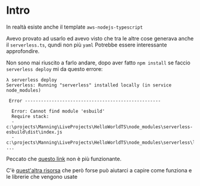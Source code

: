 # Intro

In realtà esiste anche il template `aws-nodejs-typescript`

Avevo provato ad usarlo ed avevo visto che tra le altre cose generava anche il `serverless.ts`, qundi non più `yaml`
Potrebbe essere interessante approfondire.

Non sono mai riuscito a farlo andare, dopo aver fatto `npm install` se faccio `serverless deploy` mi da questo errore:

```
λ serverless deploy
Serverless: Running "serverless" installed locally (in service node_modules)

 Error ---------------------------------------------------

  Error: Cannot find module 'esbuild'
  Require stack:
  - c:\projects\Manning\LiveProjects\HelloWorldTS\node_modules\serverless-esbuild\dist\index.js
  - c:\projects\Manning\LiveProjects\HelloWorldTS\node_modules\serverless\lib\classes\PluginManager.js
...  
```

Peccato che [questo link](https://github.com/serverless/serverless/tree/master/lib/plugins/create/templates/aws-nodejs-typescript) non è più funzionante.

C'è [quest'altra risorsa](https://github.com/andrenbrandao/serverless-typescript-boilerplate) che però forse può aiutarci a capire come funziona e le librerie che vengono usate


